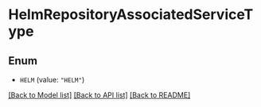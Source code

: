 # HelmRepositoryAssociatedServiceType

## Enum


* `HELM` (value: `"HELM"`)


[[Back to Model list]](../README.md#documentation-for-models) [[Back to API list]](../README.md#documentation-for-api-endpoints) [[Back to README]](../README.md)


